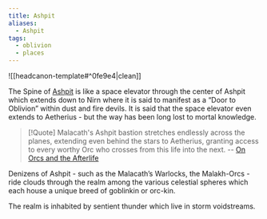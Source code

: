 ```yaml
---
title: Ashpit
aliases:
  - Ashpit
tags:
  - oblivion
  - places
---
```

![[headcanon-template#^0fe9e4|clean]]

The Spine of [Ashpit](https://en.uesp.net/wiki/Lore:Ashpit) is like a space elevator through the center of Ashpit which extends down to Nirn where it is said to manifest as a “Door to Oblivion” within dust and fire devils. It is said that the space elevator even extends to Aetherius - but the way has been long lost to mortal knowledge.

> [!Quote]
> Malacath's Ashpit bastion stretches endlessly across the planes, extending even behind the stars to Aetherius, granting access to every worthy Orc who crosses from this life into the next.
> -- [On Orcs and the Afterlife](http://www.uesp.net/wiki/Lore:On_Orcs_and_the_Afterlife)

Denizens of Ashpit - such as the Malacath’s Warlocks, the Malakh-Orcs - ride clouds through the realm among the various celestial spheres which each house a unique breed of goblinkin or orc-kin.

The realm is inhabited by sentient thunder which live in storm voidstreams.